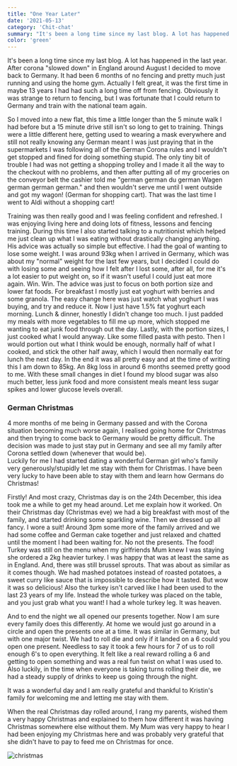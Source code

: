 ```yaml
---
title: "One Year Later"
date: '2021-05-13'
category: 'Chit-chat'
summary: "It's been a long time since my last blog. A lot has happened in the last year. After corona 'slowed down' in England around August I decided to move back to Germany."
color: 'green'
---
```


It's been a long time since my last blog. A lot has happened in the last year. After corona "slowed down" in England around August I decided to move back to Germany. It had been 6 months of no fencing and pretty much just running and using the home gym. Actually I felt great, it was the first time in maybe 13 years I had had such a long time off from fencing. Obviously it was strange to return to fencing, but I was fortunate that I could return to Germany and train with the national team again.

So I moved into a new flat, this time a little longer than the 5 minute walk I had before but a 15 minute drive still isn't so long to get to training. Things were a little different here, getting used to wearing a mask everywhere and still not really knowing any German meant I was just praying that in the supermarkets I was following all of the German Corona rules and I wouldn't get stopped and fined for doing something stupid. The only tiny bit of trouble I had was not getting a shopping trolley and I made it all the way to the checkout with no problems, and then after putting all of my groceries on the conveyor belt the cashier told me "german german du german Wagen german german german." and then wouldn't serve me until I went outside and got my wagon! (German for shopping cart). That was the last time I went to Aldi without a shopping cart!

Training was then really good and I was feeling confident and refreshed. I was enjoying living here and doing lots of fitness, lessons and fencing training. During this time I also started talking to a nutritionist which helped me just clean up what I was eating without drastically changing anything. His advice was actually so simple but effective. I had the goal of wanting to lose some weight. I was around 93kg when I arrived in Germany, which was about my "normal" weight for the last few years, but I decided I could do with losing some and seeing how I felt after I lost some, after all, for me it's a lot easier to put weight on, so if it wasn't useful I could just eat more again. Win. Win.
The advice was just to focus on both portion size and lower fat foods.
For breakfast I mostly just eat yoghurt with berries and some granola. The easy change here was just watch what yoghurt I was buying, and try and reduce it. Now I just have 1.5% fat yoghurt each morning.
Lunch & dinner, honestly I didn't change too much. I just padded my meals with more vegetables to fill me up more, which stopped me wanting to eat junk food through out the day.
Lastly, with the portion sizes, I just cooked what I would anyway. Like some filled pasta with pesto. Then I would portion out what I think would be enough, normally half of what I cooked, and stick the other half away, which I would then normally eat for lunch the next day.
In the end it was all pretty easy and at the time of writing this I am down to 85kg. An 8kg loss in around 6 months seemed pretty good to me. With these small changes in diet I found my blood sugar was also much better, less junk food and more consistent meals meant less sugar spikes and lower glucose levels overall.

### German Christmas

4 more months of me being in Germany passed and with the Corona situation becoming much worse again, I realised going home for Christmas and then trying to come back to Germany would be pretty difficult. The decision was made to just stay put in Germany and see all my family after Corona settled down (whenever that would be).  
Luckily for me I had started dating a wonderful German girl who's family very generously/stupidly let me stay with them for Christmas. I have been very lucky to have been able to stay with them and learn how Germans do Christmas!

Firstly! And most crazy, Christmas day is on the 24th December, this idea took me a while to get my head around. Let me explain how it worked. On their Christmas day (Christmas eve) we had a big breakfast with most of the family, and started drinking some sparkling wine. Then we dressed up all fancy. I wore a suit! Around 3pm some more of the family arrived and we had some coffee and German cake together and just relaxed and chatted until the moment I had been waiting for. No not the presents. The food!
Turkey was still on the menu when my girlfriends Mum knew I was staying she ordered a 2kg heavier turkey.
I was happy that was at least the same as in England. And, there was still brussel sprouts. That was about as similar as it comes though. We had mashed potatoes instead of roasted potatoes, a sweet curry like sauce that is impossible to describe how it tasted. But wow it was so delicious! Also the turkey isn't carved like I had been used to the last 23 years of my life. Instead the whole turkey was placed on the table, and you just grab what you want! I had a whole turkey leg. It was heaven.

And to end the night we all opened our presents together. Now I am sure every family does this differently. At home we would just go around in a circle and open the presents one at a time. It was similar in Germany, but with one major twist. We had to roll die and only if it landed on a 6 could you open one present. Needless to say it took a few hours for 7 of us to roll enough 6's to open everything. It felt like a real reward rolling a 6 and getting to open something and was a real fun twist on what I was used to. Also luckily, in the time when everyone is taking turns rolling their die, we had a steady supply of drinks to keep us going through the night.

It was a wonderful day and I am really grateful and thankful to Kristin's family for welcoming me and letting me stay with them.

When the real Christmas day rolled around, I rang my parents, wished them a very happy Christmas and explained to them how different it was having Christmas somewhere else without them.
My Mum was very happy to hear I had been enjoying my Christmas here and was probably very grateful that she didn't have to pay to feed me on Christmas for once. 

![christmas](/images/will-xmas.jpg)
